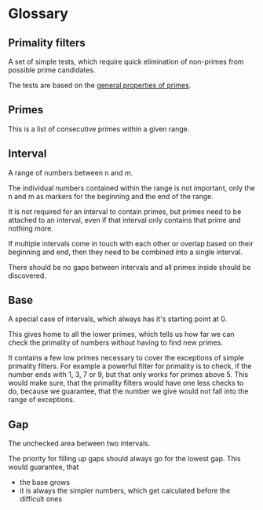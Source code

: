 # Glossary

## Primality filters

A set of simple tests, which require quick elimination of non-primes from possible prime candidates.

The tests are based on the [general properties of primes](./general-properties-of-primes.md).

## Primes

This is a list of consecutive primes within a given range.

## Interval

A range of numbers between n and m.

The individual numbers contained within the range is not important, only the n and m as markers for the beginning and the end of the range.

It is not required for an interval to contain primes, but primes need to be attached to an interval, even if that interval only contains that prime and nothing more.

If multiple intervals come in touch with each other or overlap based on their beginning and end, then they need to be combined into a single interval.

There should be no gaps between intervals and all primes inside should be discovered.

## Base

A special case of intervals, which always has it's starting point at 0.

This gives home to all the lower primes, which tells us how far we can check the primality of numbers without having to find new primes.

It contains a few low primes necessary to cover the exceptions of simple primality filters. For example a powerful filter for primality is to check, if the number ends with 1, 3, 7 or 9, but that only works for primes above 5. This would make sure, that the primality filters would have one less checks to do, because we guarantee, that the number we give would not fall into the range of exceptions.

## Gap

The unchecked area between two intervals.

The priority for filling up gaps should always go for the lowest gap. This would guarantee, that

* the base grows
* it is always the simpler numbers, which get calculated before the difficult ones

